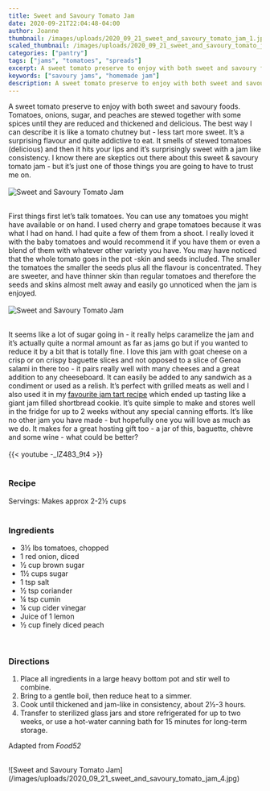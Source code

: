 ```yaml
---
title: Sweet and Savoury Tomato Jam
date: 2020-09-21T22:04:48-04:00
author: Joanne
thumbnail: /images/uploads/2020_09_21_sweet_and_savoury_tomato_jam_1.jpg
scaled_thumbnail: /images/uploads/2020_09_21_sweet_and_savoury_tomato_jam_0.jpg
categories: ["pantry"]
tags: ["jams", "tomatoes", "spreads"]
excerpt: A sweet tomato preserve to enjoy with both sweet and savoury foods
keywords: ["savoury jams", "homemade jam"]
description: A sweet tomato preserve to enjoy with both sweet and savoury foods
---
```


A sweet tomato preserve to enjoy with both sweet and savoury foods. Tomatoes, onions, sugar, and peaches are stewed together with some spices until they are reduced and thickened and delicious. The best way I can describe it is like a tomato chutney but - less tart more sweet. It’s a surprising flavour and quite addictive to eat. It smells of stewed tomatoes (delicious) and then it hits your lips and it’s surprisingly sweet with a jam like consistency. I know there are skeptics out there about this sweet & savoury tomato jam - but it’s just one of those things you are going to have to trust me on. 
</br>
</br>
![Sweet and Savoury Tomato Jam](/images/uploads/2020_09_21_sweet_and_savoury_tomato_jam_2.jpg)
</br>
</br>

First things first let’s talk tomatoes. You can use any tomatoes you might have available or on hand. I used cherry and grape tomatoes because it was what I had on hand.  I had quite a few of them from a shoot. I really loved it with the baby tomatoes and would recommend it if you have them or even a blend of them with whatever other variety you have. You may have noticed that the whole tomato goes in the pot -skin and seeds included. The smaller the tomatoes the smaller the seeds plus all the flavour is concentrated. They are sweeter, and have thinner skin than regular tomatoes and therefore the seeds and skins almost melt away and easily go unnoticed when the jam is enjoyed. 
</br>
</br>
![Sweet and Savoury Tomato Jam](/images/uploads/2020_09_21_sweet_and_savoury_tomato_jam_3.jpg)
</br>
</br>

It seems like a lot of sugar going in - it really helps caramelize the jam and it’s actually quite  a normal amount as far as jams go but if you wanted to reduce it by a bit that is totally fine. I love this jam with goat cheese on a crisp or on crispy baguette slices and not opposed to a slice of Genoa salami in there too - it pairs really well with many cheeses and a great addition to any cheeseboard. It can easily be added to any sandwich as a condiment or used as a relish. It’s perfect with grilled meats as well and I also used it in my [favourite jam tart recipe](https://www.oliveandmango.com/easy-italian-jam-tart-fregolotta/) which ended up tasting like a giant jam filled shortbread cookie. It’s quite simple to make and stores well in the fridge for up to 2 weeks without any special canning efforts. It’s like no other jam you have made - but hopefully one you will love as much as we do. It makes for a great hosting gift too - a jar of this, baguette, chèvre and some wine - what could be better? 
</br>
</br>
{{< youtube -_lZ483_9t4 >}}
</br>
</br>

### Recipe
Servings: <span itemprop="recipeYield">Makes approx 2-2&frac12; cups  
</br>

### Ingredients

* <span itemprop="recipeIngredient">3&frac12; lbs tomatoes, chopped</span>
* <span itemprop="recipeIngredient">1 red onion, diced</span>
* <span itemprop="recipeIngredient">&frac12; cup brown sugar </span>
* <span itemprop="recipeIngredient">1&frac12; cups sugar</span>
* <span itemprop="recipeIngredient">1 tsp salt</span>
* <span itemprop="recipeIngredient">&frac12; tsp coriander</span>
* <span itemprop="recipeIngredient">&frac14; tsp cumin</span>
* <span itemprop="recipeIngredient">&frac14; cup cider vinegar</span>
* <span itemprop="recipeIngredient">Juice of 1 lemon </span>
* <span itemprop="recipeIngredient">&frac12; cup finely diced peach </span>
</br>

### Directions

1. Place all ingredients in a large heavy bottom pot and stir well to combine. 
2. Bring to a gentle boil, then reduce heat to a simmer. 
3. Cook until thickened and jam-like in consistency, about 2&frac12;-3 hours. 
4. Transfer to sterilized glass jars and store refrigerated for up to two weeks, or use a hot-water canning bath for 15 minutes for long-term storage.

Adapted from _Food52_

</br>
![Sweet and Savoury Tomato Jam](/images/uploads/2020_09_21_sweet_and_savoury_tomato_jam_4.jpg)